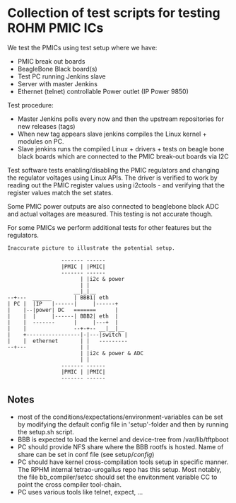 # Collection of test scripts for testing ROHM PMIC ICs

We test the PMICs using test setup where we have:

 - PMIC break out boards
 - BeagleBone Black board(s)
 - Test PC running Jenkins slave
 - Server with master Jenkins
 - Ethernet (telnet) controllable Power outlet (IP Power 9850)

Test procedure:

 - Master Jenkins polls every now and then the upstream repositories for new releases (tags)
 - When new tag appears slave jenkins compiles the Linux kernel + modules on PC.
 - Slave jenkins runs the compiled Linux + drivers + tests on beagle bone black boards which are connected to the PMIC break-out boards via I2C

Test software tests enabling/disabling the PMIC regulators and changing the
regulator voltages using Linux APIs. The driver is verified to work by
reading out the PMIC register values using i2ctools - and verifying that
the register values match the set states.

Some PMIC power outputs are also connected to beaglebone black ADC and
actual voltages are measured. This testing is not accurate though.

For some PMICs we perform additional tests for other features but the regulators.


    Inaccurate picture to illustrate the potential setup.

                     ------- ------
                     |PMIC | |PMIC|
                     ------- ------
                           | |i2c & power
                           | |
                         __|_|__
    --+---  ______       | BBB1| eth
    | PC |  |IP   |------|     |------+
    |    |--|power| DC   =======      |
    |    |  |     |------| BBB2| eth  |
    |    |  -------      |     |---+  |
    |    |               --+-+-- __|__|__
    |    +-----------------|-|---|switch |
    |    |  ethernet       | |   ---------
    --+---                 | |
                           | |i2c & power & ADC
                           | |
                     ------- ------
                     |PMIC | |PMIC|
                     ------- ------


## Notes

- most of the conditions/expectations/environment-variables can be set by modifying the default config file in 'setup'-folder and then by running the setup.sh script.
- BBB is expected to load the kernel and device-tree from /var/lib/tftpboot
- PC should provide NFS share where the BBB rootfs is hosted. Name of
share can be set in conf file (see setup/*config*)
- PC should have kernel cross-compilation tools setup in specific manner. The  RPHM internal tetrao-urogallus repo has this setup. Most notably, the file bb_compiler/setcc should set the envitonment variable CC to point the cross compiler tool-chain.
- PC uses various tools like telnet, expect, ...


